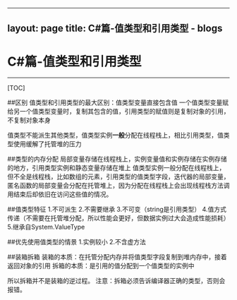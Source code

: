﻿
---
layout: page
title: C#篇-值类型和引用类型
    - blogs
---

# C#篇-值类型和引用类型

----------
[TOC]

##区别
值类型和引用类型的最大区别：值类型变量直接包含值
一个值类型变量赋给另一个值类型变量时，复制其包含的值，引用类型的赋值则是复制对象的引用，不复制对象本身

值类型不能派生其他类型，值类型实例**一般**分配在线程栈上，相比引用类型，值类型使用缓解了托管堆的压力

##类型的内存分配
局部变量存储在线程栈上，实例变量值和实例存储在实例存储的地方，引用类型实例和静态变量存储在堆上
值类型实例一般分配在线程栈上，但不全是线程栈，比如数组的元素，引用类型的值类型字段，迭代器的局部变量，匿名函数的局部变量会分配在托管堆上，因为分配在线程栈上会出现线程栈方法调用结束后却依旧在访问这些值的情况。

##值类型特征
1.不可派生
2.不需要继承
3.不可变（string是引用类型）
4.值方式传递（不需要在托管堆分配，所以性能会更好，但数据实例过大会造成性能损耗）
5.继承自System.ValueType

##优先使用值类型的情景
1.实例较小
2.不含虚方法

##装箱拆箱
装箱的本质：在托管分配内存并将值类型字段复制到堆内存中，接着返回对象的引用
拆箱的本质：是引用的值分配到一个值类型的实例中

所以拆箱并不是装箱的逆过程。
注意：拆箱必须告诉编译器正确的类型，否则会报错。